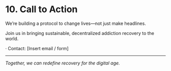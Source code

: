 # 10. Call to Action

We’re building a protocol to change lives—not just make headlines.

Join us in bringing sustainable, decentralized addiction recovery to the world.

·       Contact: \[Insert email / form]

***

_Together, we can redefine recovery for the digital age._
